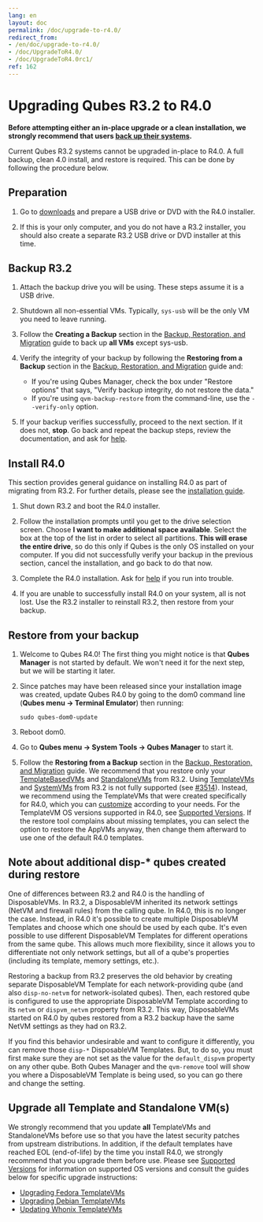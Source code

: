```yaml
---
lang: en
layout: doc
permalink: /doc/upgrade-to-r4.0/
redirect_from:
- /en/doc/upgrade-to-r4.0/
- /doc/UpgradeToR4.0/
- /doc/UpgradeToR4.0rc1/
ref: 162
---
```


Upgrading Qubes R3.2 to R4.0
============================

**Before attempting either an in-place upgrade or a clean installation, we strongly recommend that users [back up their systems](/doc/backup-restore/).**

Current Qubes R3.2 systems cannot be upgraded in-place to R4.0.
A full backup, clean 4.0 install, and restore is required.
This can be done by following the procedure below.

Preparation
-----------

1. Go to [downloads](/downloads/) and prepare a USB drive or DVD with the R4.0 installer.

2. If this is your only computer, and you do not have a R3.2 installer, you should also create a separate R3.2 USB drive or DVD installer at this time.

Backup R3.2
-----------

1. Attach the backup drive you will be using.
   These steps assume it is a USB drive.

2. Shutdown all non-essential VMs.
   Typically, `sys-usb` will be the only VM you need to leave running.

3. Follow the **Creating a Backup** section in the [Backup, Restoration, and Migration](/doc/backup-restore/) guide to back up **all VMs** except sys-usb. 

6. Verify the integrity of your backup by following the **Restoring from a Backup** section in the [Backup, Restoration, and Migration](/doc/backup-restore/) guide and:

   * If you're using Qubes Manager, check the box under "Restore options" that says, "Verify backup integrity, do not restore the data."
   * If you're using `qvm-backup-restore` from the command-line, use the `--verify-only` option.

7. If your backup verifies successfully, proceed to the next section.
   If it does not, **stop**.
   Go back and repeat the backup steps, review the documentation, and ask for [help](/support/).

Install R4.0
------------

This section provides general guidance on installing R4.0 as part of migrating from R3.2.
For further details, please see the [installation guide](/doc/installation-guide/).

1. Shut down R3.2 and boot the R4.0 installer.

2. Follow the installation prompts until you get to the drive selection screen.
   Choose **I want to make additional space available**.
   Select the box at the top of the list in order to select all partitions.
   **This will erase the entire drive**, so do this only if Qubes is the only OS installed on your computer.
   If you did not successfully verify your backup in the previous section, cancel the installation, and go back to do that now. 

3. Complete the R4.0 installation.
   Ask for [help](/support/) if you run into trouble.

4. If you are unable to successfully install R4.0 on your system, all is not lost.
   Use the R3.2 installer to reinstall R3.2, then restore from your backup.

Restore from your backup
------------------------

1. Welcome to Qubes R4.0!
   The first thing you might notice is that **Qubes Manager** is not started by default.
   We won't need it for the next step, but we will be starting it later.

2. Since patches may have been released since your installation image was created, update Qubes R4.0 by going to the dom0 command line (**Qubes menu -> Terminal Emulator**) then running:

    ```
    sudo qubes-dom0-update
    ```

3. Reboot dom0.

4. Go to **Qubes menu -> System Tools -> Qubes Manager** to start it.

5. Follow the **Restoring from a Backup** section in the [Backup, Restoration, and Migration](/doc/backup-restore/) guide.
   We recommend that you restore only your [TemplateBasedVMs](/doc/glossary/#templatebasedvm) and [StandaloneVMs](/doc/glossary/#standalonevm) from R3.2.
   Using [TemplateVMs](/doc/templates/) and [SystemVMs](/doc/glossary/#systemvm) from R3.2 is not fully supported (see [#3514](https://github.com/QubesOS/qubes-issues/issues/3514)).
   Instead, we recommend using the TemplateVMs that were created specifically for R4.0, which you can [customize](/doc/software-update-vm/) according to your needs.
   For the TemplateVM OS versions supported in R4.0, see [Supported Versions](/doc/supported-versions/#templatevms).
   If the restore tool complains about missing templates, you can select the option to restore the AppVMs anyway, then change them afterward to use one of the default R4.0 templates.

Note about additional disp-* qubes created during restore
---------------------------------------------------------

One of differences between R3.2 and R4.0 is the handling of DisposableVMs.
In R3.2, a DisposableVM inherited its network settings (NetVM and firewall rules) from the calling qube.
In R4.0, this is no longer the case.
Instead, in R4.0 it's possible to create multiple DisposableVM Templates and choose which one should be used by each qube.
It's even possible to use different DisposableVM Templates for different operations from the same qube.
This allows much more flexibility, since it allows you to differentiate not only network settings, but all of a qube's properties (including its template, memory settings, etc.).

Restoring a backup from R3.2 preserves the old behavior by creating separate DisposableVM Template for each network-providing qube (and also `disp-no-netvm` for network-isolated qubes).
Then, each restored qube is configured to use the appropriate DisposableVM Template according to its `netvm` or `dispvm_netvm` property from R3.2.
This way, DisposableVMs started on R4.0 by qubes restored from a R3.2 backup have the same NetVM settings as they had on R3.2.

If you find this behavior undesirable and want to configure it differently, you can remove those `disp-*` DisposableVM Templates.
But, to do so, you must first make sure they are not set as the value for the `default_dispvm` property on any other qube.
Both Qubes Manager and the `qvm-remove` tool will show you where a DisposableVM Template is being used, so you can go there and change the setting.

Upgrade all Template and Standalone VM(s)
-----------------------------------------

We strongly recommend that you update **all** TemplateVMs and StandaloneVMs before use so that you have the latest security patches from upstream distributions.
In addition, if the default templates have reached EOL (end-of-life) by the time you install R4.0, we strongly recommend that you upgrade them before use.
Please see [Supported Versions](/doc/supported-versions/) for information on supported OS versions and consult the guides below for specific upgrade instructions:

* [Upgrading Fedora TemplateVMs](/doc/templates/fedora/#upgrading)
* [Upgrading Debian TemplateVMs](/doc/templates/debian/#upgrading)
* [Updating Whonix TemplateVMs](https://www.whonix.org/wiki/Qubes/Update)


